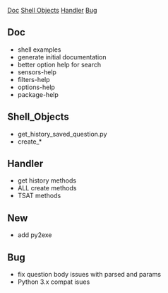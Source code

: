 [Doc](#doc)
[Shell Objects](#shell_objects)
[Handler](#handler)
[Bug](#bug)
## Doc
 * shell examples
 * generate initial documentation
 * better option help for search
  * sensors-help
  * filters-help
  * options-help
  * package-help
 
## Shell_Objects
 * get_history_saved_question.py
 * create_*

## Handler
 * get history methods
 * ALL create methods
 * TSAT methods

## New
 * add py2exe

## Bug
 * fix question body issues with parsed and params
 * Python 3.x compat isues
